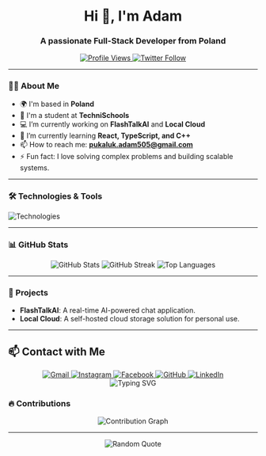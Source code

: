 <h1 align="center">Hi 👋, I'm Adam</h1>
<h3 align="center">A passionate Full-Stack Developer from Poland</h3>

<p align="center">
  <a href="https://github.com/adam903PL">
    <img src="https://komarev.com/ghpvc/?username=adam903PL&label=Profile%20views&color=0e75b6&style=flat" alt="Profile Views" />
  </a>
  <a href="https://twitter.com/YourTwitter">
    <img src="https://img.shields.io/twitter/follow/YourTwitter?logo=twitter&style=for-the-badge" alt="Twitter Follow" />
  </a>
</p>

---

### 👨‍💻 About Me

- 🌍 I'm based in **Poland**
- 🏫 I'm a student at **TechniSchools**
- 💻 I’m currently working on **FlashTalkAI** and **Local Cloud**
- 🌱 I’m currently learning **React, TypeScript, and C++**
- 📫 How to reach me: **pukaluk.adam505@gmail.com**
- ⚡ Fun fact: I love solving complex problems and building scalable systems.

---

### 🛠️ Technologies & Tools

<p align="left">
  <img src="https://skillicons.dev/icons?i=js,ts,react,html,css,py,cpp,php,flask,git,linux,nodejs,mysql,postgres,photoshop,illustrator,xd" alt="Technologies" />
</p>

---

### 📊 GitHub Stats

<p align="center">
  <img src="https://github-readme-stats.vercel.app/api?username=adam903PL&show_icons=true&theme=dark&hide_border=true" alt="GitHub Stats" />
  <img src="https://github-readme-streak-stats.herokuapp.com/?user=adam903PL&theme=dark&hide_border=true" alt="GitHub Streak" />
  <img src="https://github-readme-stats.vercel.app/api/top-langs/?username=adam903PL&layout=compact&theme=dark&hide_border=true" alt="Top Languages" />
</p>

---

### 🚀 Projects

- **FlashTalkAI**: A real-time AI-powered chat application.
- **Local Cloud**: A self-hosted cloud storage solution for personal use.

---
## 📫 Contact with Me

<div align="center">
  <a href="mailto:pukaluk.adam505@gmail.com" target="_blank">
    <img src="https://img.shields.io/badge/Gmail-D14836?style=for-the-badge&logo=gmail&logoColor=white" alt="Gmail"/>
  </a>
  <a href="https://www.instagram.com/adam_pukaluk903/" target="_blank">
    <img src="https://img.shields.io/badge/Instagram-E4405F?style=for-the-badge&logo=instagram&logoColor=white" alt="Instagram"/>
  </a>
  <a href="https://www.facebook.com/adam.pukaluk.3/" target="_blank">
    <img src="https://img.shields.io/badge/Facebook-1877F2?style=for-the-badge&logo=facebook&logoColor=white" alt="Facebook"/>
  </a>
  <a href="https://github.com/adam903PL" target="_blank">
    <img src="https://img.shields.io/badge/GitHub-181717?style=for-the-badge&logo=github&logoColor=white" alt="GitHub"/>
  </a>
  <a href="https://www.linkedin.com/in/adam-pukaluk-339058298" target="_blank">
    <img src="https://img.shields.io/badge/LinkedIn-0077B5?style=for-the-badge&logo=linkedin&logoColor=white" alt="LinkedIn"/>
  </a>
</div>

<div align="center">
  <img src="https://readme-typing-svg.demolab.com?font=Fira+Code&size=20&pause=1000&color=00FF00&center=true&vCenter=true&width=435&lines=Let's+connect!;Feel+free+to+reach+out!+%F0%9F%91%8B" alt="Typing SVG"/>
</div>

### 🔥 Contributions

<p align="center">
  <img src="https://github-readme-activity-graph.vercel.app/graph?username=adam903PL&theme=github-dark&hide_border=true" alt="Contribution Graph" />
</p>

---

<p align="center">
  <img src="https://quotes-github-readme.vercel.app/api?type=horizontal&theme=dark" alt="Random Quote" />
</p>
